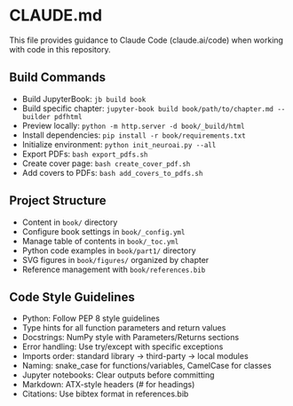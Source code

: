 # CLAUDE.md

This file provides guidance to Claude Code (claude.ai/code) when working with code in this repository.

## Build Commands
- Build JupyterBook: `jb build book`
- Build specific chapter: `jupyter-book build book/path/to/chapter.md --builder pdfhtml`
- Preview locally: `python -m http.server -d book/_build/html`
- Install dependencies: `pip install -r book/requirements.txt`
- Initialize environment: `python init_neuroai.py --all`
- Export PDFs: `bash export_pdfs.sh`
- Create cover page: `bash create_cover_pdf.sh`
- Add covers to PDFs: `bash add_covers_to_pdfs.sh`

## Project Structure
- Content in `book/` directory
- Configure book settings in `book/_config.yml`
- Manage table of contents in `book/_toc.yml`
- Python code examples in `book/part1/` directory
- SVG figures in `book/figures/` organized by chapter
- Reference management with `book/references.bib`

## Code Style Guidelines
- Python: Follow PEP 8 style guidelines
- Type hints for all function parameters and return values
- Docstrings: NumPy style with Parameters/Returns sections
- Error handling: Use try/except with specific exceptions
- Imports order: standard library → third-party → local modules
- Naming: snake_case for functions/variables, CamelCase for classes
- Jupyter notebooks: Clear outputs before committing
- Markdown: ATX-style headers (# for headings)
- Citations: Use bibtex format in references.bib